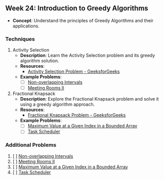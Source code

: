 ## Week 24: Introduction to Greedy Algorithms

- **Concept**: Understand the principles of Greedy Algorithms and their applications.

### Techniques

1. Activity Selection
   - **Description**: Learn the Activity Selection problem and its greedy algorithm solution.
   - **Resources**:
     - [Activity Selection Problem - GeeksforGeeks](https://www.geeksforgeeks.org/activity-selection-problem-greedy-algo-1/)
   - **Example Problems**:
     - [ ] [Non-overlapping Intervals](https://leetcode.com/problems/non-overlapping-intervals/)
     - [ ] [Meeting Rooms II](https://leetcode.com/problems/meeting-rooms-ii/)

2. Fractional Knapsack
   - **Description**: Explore the Fractional Knapsack problem and solve it using a greedy algorithm approach.
   - **Resources**:
     - [Fractional Knapsack Problem - GeeksforGeeks](https://www.geeksforgeeks.org/fractional-knapsack-problem/)
   - **Example Problems**:
     - [ ] [Maximum Value at a Given Index in a Bounded Array](https://leetcode.com/problems/maximum-value-at-a-given-index-in-a-bounded-array/)
     - [ ] [Task Scheduler](https://leetcode.com/problems/task-scheduler/)

### Additional Problems

1. [ ] [Non-overlapping Intervals](https://leetcode.com/problems/non-overlapping-intervals/)
2. [ ] [Meeting Rooms II](https://leetcode.com/problems/meeting-rooms-ii/)
3. [ ] [Maximum Value at a Given Index in a Bounded Array](https://leetcode.com/problems/maximum-value-at-a-given-index-in-a-bounded-array/)
4. [ ] [Task Scheduler](https://leetcode.com/problems/task-scheduler/)

